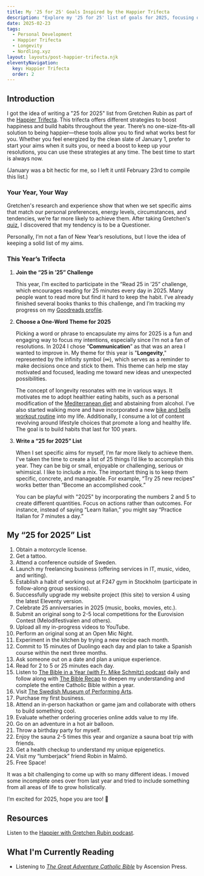 ```yaml
---
title: My '25 for 25' Goals Inspired by the Happier Trifecta
description: "Explore my '25 for 25' list of goals for 2025, focusing on personal growth and new experiences."
date: 2025-02-23
tags:
  - Personal Development
  - Happier Trifecta
  - Longevity
  - Nordling.xyz
layout: layouts/post-happier-trifecta.njk
eleventyNavigation:
  key: Happier Trifecta
  order: 2
---
```


## Introduction

I got the idea of writing a "25 for 2025" list from Gretchen Rubin as part of the [Happier Trifecta](https://gretchenrubin.com/design-your-year-2025/ "Design Your Year 2025"). This trifecta offers different strategies to boost happiness and build habits throughout the year. There’s no one-size-fits-all solution to being happier—these tools allow you to find what works best for you. Whether you feel energized by the clean slate of January 1, prefer to start your aims when it suits you, or need a boost to keep up your resolutions, you can use these strategies at any time. The best time to start is always now.

(January was a bit hectic for me, so I left it until February 23rd to compile this list.)

### Your Year, Your Way

Gretchen's research and experience show that when we set specific aims that match our personal preferences, energy levels, circumstances, and tendencies, we’re far more likely to achieve them. After taking Gretchen's [quiz](https://gretchenrubin.com/quiz/ "Take the Happiness Quiz"), I discovered that my tendency is to be a Questioner.

Personally, I’m not a fan of New Year’s resolutions, but I love the idea of keeping a solid list of my aims.

### This Year’s Trifecta

1. **Join the “25 in ’25” Challenge**
    
    This year, I’m excited to participate in the “Read 25 in ’25” challenge, which encourages reading for 25 minutes every day in 2025. Many people want to read more but find it hard to keep the habit. I’ve already finished several books thanks to this challenge, and I’m tracking my progress on my [Goodreads profile](https://www.goodreads.com/nordling "View my reading progress").
    
2. **Choose a One-Word Theme for 2025**
    
    Picking a word or phrase to encapsulate my aims for 2025 is a fun and engaging way to focus my intentions, especially since I’m not a fan of resolutions. In 2024 I chose “**Communication**” as that was an area I wanted to improve in. My theme for this year is "**Longevity**," represented by the infinity symbol (∞), which serves as a reminder to make decisions once and stick to them. This theme can help me stay motivated and focused, leading me toward new ideas and unexpected possibilities.
    
    The concept of longevity resonates with me in various ways. It motivates me to adopt healthier eating habits, such as a personal modification of the [Mediterranean diet](https://www.william-russell.com/blog/worlds-healthiest-diets/ "Explore the world's healthiest diets") and abstaining from alcohol. I’ve also started walking more and have incorporated a new [bike and bells workout routine](https://www.youtube.com/playlist?list=PLBJ0TIYiwZzhIPeV2bwTT-DdgAGNtKo8e "YouTube Playlist") into my life. Additionally, I consume a lot of content revolving around lifestyle choices that promote a long and healthy life. The goal is to build habits that last for 100 years.
    
3. **Write a “25 for 2025” List**
    
    When I set specific aims for myself, I’m far more likely to achieve them. I’ve taken the time to create a list of 25 things I’d like to accomplish this year. They can be big or small, enjoyable or challenging, serious or whimsical. I like to include a mix. The important thing is to keep them specific, concrete, and manageable. For example, “Try 25 new recipes” works better than “Become an accomplished cook.”
    
    You can be playful with "2025" by incorporating the numbers 2 and 5 to create different quantities. Focus on actions rather than outcomes. For instance, instead of saying “Learn Italian,” you might say “Practice Italian for 7 minutes a day.”
    

## My “25 for 2025” List

1. Obtain a motorcycle license.
2. Get a tattoo.
3. Attend a conference outside of Sweden.
4. Launch my freelancing business (offering services in IT, music, video, and writing).
5. Establish a habit of working out at F247 gym in Stockholm (participate in follow-along group sessions).
6. Successfully upgrade my website project (this site) to version 4 using the latest Eleventy version.
7. Celebrate 25 anniversaries in 2025 (music, books, movies, etc.).
8. Submit an original song to 2-5 local competitions for the Eurovision Contest (Melodifestivalen and others).
9. Upload all my in-progress videos to YouTube.
10. Perform an original song at an Open Mic Night.
11. Experiment in the kitchen by trying a new recipe each month.
12. Commit to 15 minutes of Duolingo each day and plan to take a Spanish course within the next three months.
13. Ask someone out on a date and plan a unique experience.
14. Read for 2 to 5 or 25 minutes each day.
15. Listen to [The Bible in a Year (with Fr. Mike Schmitz) podcast](https://www.youtube.com/playlist?list=PL0QzUlsjD3k3UnRBLz_Y3DYQGv-mQAqy0 "Daily episodes") daily and follow along with [The Bible Recap](https://www.youtube.com/@TheBibleRecap "YouTube Channel") to deepen my understanding and complete the entire Catholic Bible within a year.
16. Visit [The Swedish Museum of Performing Arts](https://scenkonstmuseet.se/en/about-the-swedish-museum-of-performing-arts/ "Learn more about the museum").
17. Purchase my first business.
18. Attend an in-person hackathon or game jam and collaborate with others to build something cool.
19. Evaluate whether ordering groceries online adds value to my life.
20. Go on an adventure in a hot air balloon.
21. Throw a birthday party for myself.
22. Enjoy the sauna 2-5 times this year and organize a sauna boat trip with friends.
23. Get a health checkup to understand my unique epigenetics.
24. Visit my “lumberjack” friend Robin in Malmö.
25. Free Space!

It was a bit challenging to come up with so many different ideas. I moved some incomplete ones over from last year and tried to include something from all areas of life to grow holistically.

I’m excited for 2025, hope you are too! 🤩

## Resources

Listen to the [Happier with Gretchen Rubin podcast](https://gretchenrubin.com/podcast/revealed-our-25-for-25-lists-of-25-big-amp-small-things-we-want-to-do-in-2025/ "Revealed: Our 25 for 25 Lists of 25 Big & Small Things We Want to Do in 2025").

## What I'm Currently Reading

- Listening to [*The Great Adventure Catholic Bible*](https://ascensionpress.com/collections/the-great-adventure-bible "More information and testimonials from Ascension Press") by Ascension Press.
